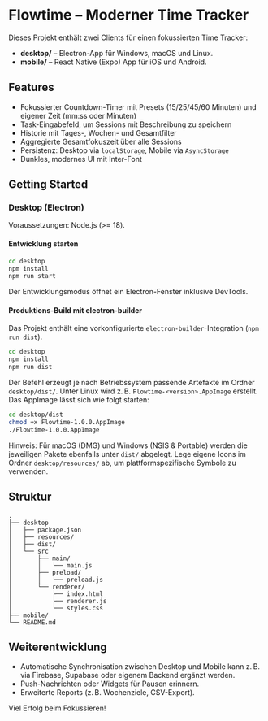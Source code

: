 # Flowtime – Moderner Time Tracker

Dieses Projekt enthält zwei Clients für einen fokussierten Time Tracker:

- **desktop/** – Electron-App für Windows, macOS und Linux.
- **mobile/** – React Native (Expo) App für iOS und Android.

## Features

- Fokussierter Countdown-Timer mit Presets (15/25/45/60 Minuten) und eigener Zeit (mm:ss oder Minuten)
- Task-Eingabefeld, um Sessions mit Beschreibung zu speichern
- Historie mit Tages-, Wochen- und Gesamtfilter
- Aggregierte Gesamtfokuszeit über alle Sessions
- Persistenz: Desktop via `localStorage`, Mobile via `AsyncStorage`
- Dunkles, modernes UI mit Inter-Font

## Getting Started

### Desktop (Electron)

Voraussetzungen: Node.js (>= 18).

#### Entwicklung starten

```bash
cd desktop
npm install
npm run start
```

Der Entwicklungsmodus öffnet ein Electron-Fenster inklusive DevTools.

#### Produktions-Build mit electron-builder

Das Projekt enthält eine vorkonfigurierte `electron-builder`-Integration (`npm run dist`).

```bash
cd desktop
npm install
npm run dist
```

Der Befehl erzeugt je nach Betriebssystem passende Artefakte im Ordner `desktop/dist/`. Unter Linux wird z. B. `Flowtime-<version>.AppImage` erstellt. Das AppImage lässt sich wie folgt starten:

```bash
cd desktop/dist
chmod +x Flowtime-1.0.0.AppImage
./Flowtime-1.0.0.AppImage
```

Hinweis: Für macOS (DMG) und Windows (NSIS & Portable) werden die jeweiligen Pakete ebenfalls unter `dist/` abgelegt. Lege eigene Icons im Ordner `desktop/resources/` ab, um plattformspezifische Symbole zu verwenden.


## Struktur

```
.
├── desktop
│   ├── package.json
│   ├── resources/
│   ├── dist/
│   └── src
│       ├── main/
│       │   └── main.js
│       ├── preload/
│       │   └── preload.js
│       └── renderer/
│           ├── index.html
│           ├── renderer.js
│           └── styles.css
├── mobile/
└── README.md
```

## Weiterentwicklung

- Automatische Synchronisation zwischen Desktop und Mobile kann z. B. via Firebase, Supabase oder eigenem Backend ergänzt werden.
- Push-Nachrichten oder Widgets für Pausen erinnern.
- Erweiterte Reports (z. B. Wochenziele, CSV-Export).

Viel Erfolg beim Fokussieren!
